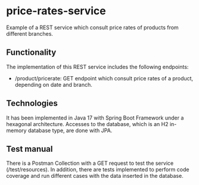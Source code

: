 # price-rates-service
Example of a REST service which consult price rates of products from different branches.

## Functionality
The implementation of this REST service includes the following endpoints:
- /product/pricerate: GET endpoint which consult price rates of a product, depending on date and branch.

## Technologies
It has been implemented in Java 17 with Spring Boot Framework under a hexagonal architecture. Accesses to the database, which is an H2 in-memory database type, are done with JPA.

## Test manual
There is a Postman Collection with a GET request to test the service (/test/resources).
In addition, there are tests implemented to perform code coverage and run different cases with the data inserted in the database.